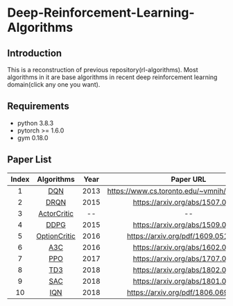 # Deep-Reinforcement-Learning-Algorithms
## Introduction  
This is a reconstruction of previous repository(rl-algorithms). Most algorithms in it are base algorithms in recent deep reinforcement learning domain(click any one you want).  
## Requirements
- python 3.8.3  
- pytorch >= 1.6.0
- gym 0.18.0
## Paper List
Index| Algorithms  | Year | Paper URL|
| :---: | :---: | :---:| :---:|
| 1 |[DQN](https://github.com/rainandwind1/Deep-Reinforcement-Learning-Algorithms/blob/master/value_based/DQN.py)  | 2013 | https://www.cs.toronto.edu/~vmnih/docs/dqn.pdf |
| 2 |[DRQN](https://github.com/rainandwind1/Deep-Reinforcement-Learning-Algorithms/blob/master/value_based/DRQN.py)  | 2015 | https://arxiv.org/abs/1507.06527 |
| 3 |[ActorCritic](https://github.com/rainandwind1/Deep-Reinforcement-Learning-Algorithms/blob/master/policy_based/ActorCritic.py)  | -- | -- |
| 4 |[DDPG](https://github.com/rainandwind1/Deep-Reinforcement-Learning-Algorithms/blob/master/policy_based/DDPG.py)  | 2015 | https://arxiv.org/abs/1509.02971 |
| 5 |[OptionCritic](https://github.com/rainandwind1/Deep-Reinforcement-Learning-Algorithms/blob/master/policy_based/OptionCritic.py)  | 2016 | https://arxiv.org/pdf/1609.05140.pdf |
| 6 |[A3C](https://github.com/rainandwind1/Deep-Reinforcement-Learning-Algorithms/blob/master/policy_based/A3C.py)  | 2016 | https://arxiv.org/abs/1602.01783 |
| 7 |[PPO](https://github.com/rainandwind1/Deep-Reinforcement-Learning-Algorithms/blob/master/policy_based/PPO.py)  | 2017 | https://arxiv.org/abs/1707.06347 |
| 8 |[TD3](https://github.com/rainandwind1/Deep-Reinforcement-Learning-Algorithms/blob/master/policy_based/TD3.py)  | 2018 | https://arxiv.org/abs/1802.09477 |
| 9 |[SAC](https://github.com/rainandwind1/Deep-Reinforcement-Learning-Algorithms/blob/master/policy_based/SAC.py)  | 2018 | https://arxiv.org/abs/1801.01290 |
| 10 |[IQN](https://github.com/rainandwind1/Deep-Reinforcement-Learning-Algorithms/blob/master/policy_based/IQN.py)  | 2018 | https://arxiv.org/pdf/1806.06923.pdf|
